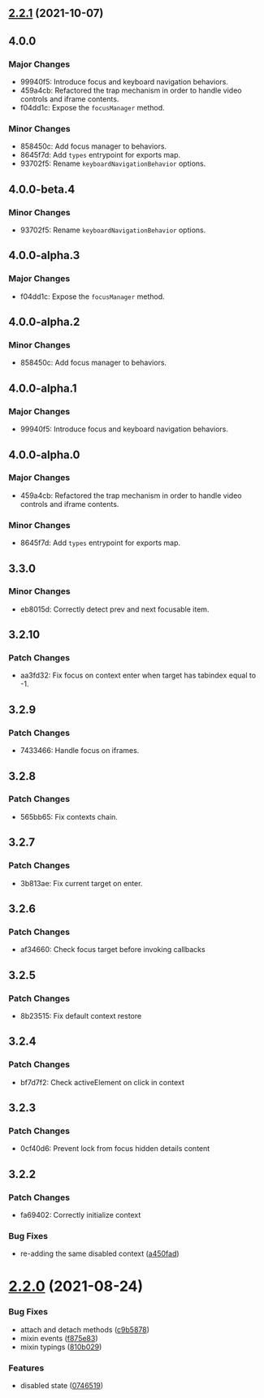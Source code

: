 ## [2.2.1](https://github.com/chialab/loock/compare/v2.2.0...v2.2.1) (2021-10-07)

## 4.0.0

### Major Changes

-   99940f5: Introduce focus and keyboard navigation behaviors.
-   459a4cb: Refactored the trap mechanism in order to handle video controls and iframe contents.
-   f04dd1c: Expose the `focusManager` method.

### Minor Changes

-   858450c: Add focus manager to behaviors.
-   8645f7d: Add `types` entrypoint for exports map.
-   93702f5: Rename `keyboardNavigationBehavior` options.

## 4.0.0-beta.4

### Minor Changes

-   93702f5: Rename `keyboardNavigationBehavior` options.

## 4.0.0-alpha.3

### Major Changes

-   f04dd1c: Expose the `focusManager` method.

## 4.0.0-alpha.2

### Minor Changes

-   858450c: Add focus manager to behaviors.

## 4.0.0-alpha.1

### Major Changes

-   99940f5: Introduce focus and keyboard navigation behaviors.

## 4.0.0-alpha.0

### Major Changes

-   459a4cb: Refactored the trap mechanism in order to handle video controls and iframe contents.

### Minor Changes

-   8645f7d: Add `types` entrypoint for exports map.

## 3.3.0

### Minor Changes

-   eb8015d: Correctly detect prev and next focusable item.

## 3.2.10

### Patch Changes

-   aa3fd32: Fix focus on context enter when target has tabindex equal to -1.

## 3.2.9

### Patch Changes

-   7433466: Handle focus on iframes.

## 3.2.8

### Patch Changes

-   565bb65: Fix contexts chain.

## 3.2.7

### Patch Changes

-   3b813ae: Fix current target on enter.

## 3.2.6

### Patch Changes

-   af34660: Check focus target before invoking callbacks

## 3.2.5

### Patch Changes

-   8b23515: Fix default context restore

## 3.2.4

### Patch Changes

-   bf7d7f2: Check activeElement on click in context

## 3.2.3

### Patch Changes

-   0cf40d6: Prevent lock from focus hidden details content

## 3.2.2

### Patch Changes

-   fa69402: Correctly initialize context

### Bug Fixes

-   re-adding the same disabled context ([a450fad](https://github.com/chialab/loock/commit/a450fad228d751f6529fd70f9b738bfbc6ccd3d9))

# [2.2.0](https://github.com/chialab/loock/compare/v2.1.0...v2.2.0) (2021-08-24)

### Bug Fixes

-   attach and detach methods ([c9b5878](https://github.com/chialab/loock/commit/c9b5878b53fa22a1dceadeffc77f781787ccfd9d))
-   mixin events ([f875e83](https://github.com/chialab/loock/commit/f875e83fc5ea68e5823c5d9227e318d2fe4f89a0))
-   mixin typings ([810b029](https://github.com/chialab/loock/commit/810b02977bf58a38b8f3a1820b24c8893a37f601))

### Features

-   disabled state ([0746519](https://github.com/chialab/loock/commit/074651931a2b0af3f3b524ced333686ac734d283))
